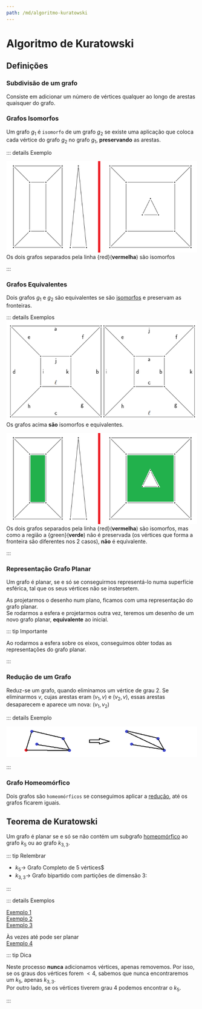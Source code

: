 ```yaml
---
path: /md/algoritmo-kuratowski
---
```


# Algoritmo de Kuratowski

## Definições

### Subdivisão de um grafo

Consiste em adicionar um número de vértices qualquer ao longo de arestas quaisquer do grafo.

### Grafos Isomorfos

Um grafo $g_1$ é `isomorfo` de um grafo $g_2$ se existe uma aplicação que coloca cada vértice do grafo $g_2$ no grafo $g_1$, **preservando** as arestas.

::: details Exemplo

![Iso 2](./imgs/0025-iso2.png)
Os dois grafos separados pela linha {red}(**vermelha**) são isomorfos

:::

### Grafos Equivalentes

Dois grafos $g_1$ e $g_2$ são equivalentes se são [isomorfos](#grafos-isomorfos) e preservam as fronteiras.

::: details Exemplos
![Iso 1](./imgs/0025-iso1.png)
Os grafos acima **são** isomorfos e equivalentes.

![Iso 3](./imgs/0025-iso3.png)
Os dois grafos separados pela linha {red}(**vermelha**) são isomorfos, mas como a região a {green}(**verde**) não é preservada (os vértices que forma a fronteira são diferentes nos $2$ casos), **não** é equivalente.

:::

### Representação Grafo Planar

Um grafo é planar, se e só se conseguirmos representá-lo numa superfície esférica, tal que os seus vértices não se instersetem.

As projetarmos o desenho num plano, ficamos com uma representação do grafo planar.  
Se rodarmos a esfera e projetarmos outra vez, teremos um desenho de um novo grafo planar, **equivalente** ao inicial.

::: tip Importante

Ao rodarmos a esfera sobre os eixos, conseguimos obter todas as representações do grafo planar.

:::

### Redução de um Grafo

Reduz-se um grafo, quando eliminamos um vértice de grau $2$. Se eliminarmos $v$, cujas arestas eram $(v_1,v)$ e $(v_2,v)$, essas arestas desaparecem e aparece um nova: $(v_1,v_2)$

::: details Exemplo

![Redux](./imgs/0025-rudux.png)

:::

### Grafo Homeomórfico

Dois grafos são `homeomórficos` se conseguimos aplicar a [redução](#reducao-de-um-grafo), até os grafos ficarem iguais.

## Teorema de Kuratowski

Um grafo é planar se e só se não contém um subgrafo [homeomórfico](#grafo-homeomprfico) ao grafo $k_5$ ou ao grafo $k_{3,3}$.

::: tip Relembrar

- $k_5 \rightarrow$ Grafo Completo de 5 vértices$
- $k_{3,3} \rightarrow$ Grafo bipartido com partições de dimensão $3:$

:::

::: details Exemplos

[Exemplo 1](https://drive.google.com/file/d/1poSHXrqoDA-_0-gyeMu-cokdHeIwTeBk/view?usp=sharing)  
[Exemplo 2](https://drive.google.com/file/d/1UfYr6tq04urwCTC1xkfjSzv6uVvaCYVu/view?usp=sharing)  
[Exemplo 3](https://drive.google.com/file/d/1DSOihYfY7MPpT8DB7sBZs_akzepYbG9b/view?usp=sharing)

Às vezes até pode ser planar  
[Exemplo 4](https://drive.google.com/file/d/15Xdd3BSg0KFU009kRTANIrF0W32JKtyi/view?usp=sharing)

::: tip Dica

Neste processo **nunca** adicionamos vértices, apenas removemos. Por isso, se os graus dos vértices forem $<4$, sabemos que nunca encontraremos um $k_5$, apenas $k_{3,3}$.  
Por outro lado, se os vértices tiverem grau $4$ podemos encontrar o $k_5$.

:::
